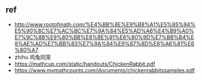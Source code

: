 ## ref
* http://www.rootofmath.com/%E4%BB%8E%E9%B8%A1%E5%85%94%E5%90%8C%E7%AC%BC%E7%9A%84%E5%AD%A6%E4%B9%A0%E7%9C%8B%E9%80%BB%E8%BE%91%E6%80%9D%E7%BB%B4%E8%AE%AD%E7%BB%83%E7%9A%84%E9%87%8D%E8%A6%81%E6%80%A7
* zhihu 鸡兔同笼
* https://mathcup.com/static/handouts/ChickenRabbit.pdf
* https://www.mymathcounts.com/documents/chickenrabbitssamples.pdf

